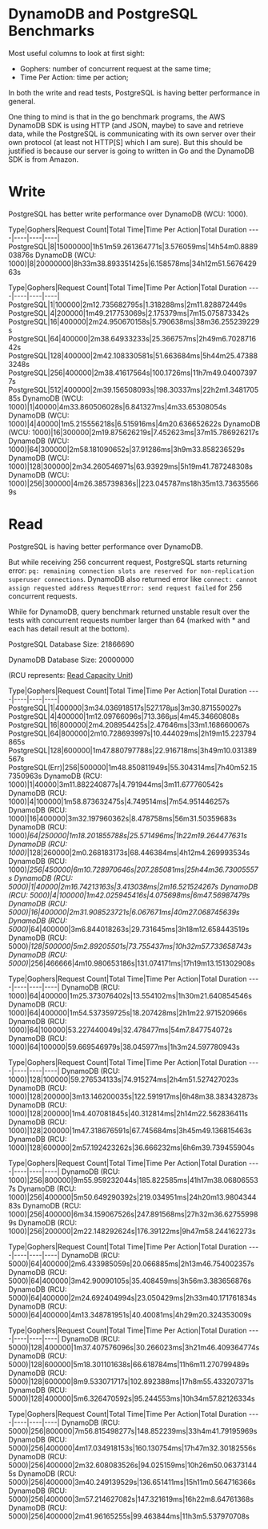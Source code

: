 # DynamoDB and PostgreSQL Benchmarks

Most useful columns to look at first sight:

* Gophers: number of concurrent request at the same time;
* Time Per Action: time per action;

In both the write and read tests, PostgreSQL is having better performance in general.

One thing to mind is that in the go benchmark programs, the AWS DynamoDB SDK is using HTTP (and JSON, maybe) to save and retrieve data, while the PostgreSQL is communicating with its own server over their own protocol (at least not HTTP[S] which I am sure). But this should be justified is because our server is going to written in Go and the DynamoDB SDK is from Amazon.

# Write

PostgreSQL has better write performance over DynamoDB (WCU: 1000).

Type|Gophers|Request Count|Total Time|Time Per Action|Total Duration
----|----|----|----|
PostgreSQL|8|15000000|1h51m59.261364771s|3.576059ms|14h54m0.888903876s
DynamoDB (WCU: 1000)|8|20000000|8h33m38.893351425s|6.158578ms|34h12m51.567642963s

Type|Gophers|Request Count|Total Time|Time Per Action|Total Duration
----|----|----|----|
PostgreSQL|1|100000|2m12.735682795s|1.318288ms|2m11.828872449s
PostgreSQL|4|200000|1m49.217753069s|2.175379ms|7m15.075873342s
PostgreSQL|16|400000|2m24.950670158s|5.790638ms|38m36.255239229s
PostgreSQL|64|400000|2m38.64933233s|25.366757ms|2h49m6.702871642s
PostgreSQL|128|400000|2m42.108330581s|51.663684ms|5h44m25.473883248s
PostgreSQL|256|400000|2m38.41617564s|100.1726ms|11h7m49.040073977s
PostgreSQL|512|400000|2m39.156508093s|198.30337ms|22h2m1.348170585s
DynamoDB (WCU: 1000)|1|40000|4m33.860506028s|6.841327ms|4m33.65308054s
DynamoDB (WCU: 1000)|4|40000|1m5.215556218s|6.515916ms|4m20.636652622s
DynamoDB (WCU: 1000)|16|300000|2m19.875626219s|7.452623ms|37m15.786926217s
DynamoDB (WCU: 1000)|64|300000|2m58.181090652s|37.91286ms|3h9m33.858236529s
DynamoDB (WCU: 1000)|128|300000|2m34.260546971s|63.93929ms|5h19m41.787248308s
DynamoDB (WCU: 1000)|256|300000|4m26.385739836s||223.045787ms18h35m13.736355669s

# Read

PostgreSQL is having better performance over DynamoDB.

But while receiving 256 concurrent request, PostgreSQL starts returning error: `pq: remaining connection slots are reserved for non-replication superuser connections`. DynamoDB also returned error like `connect: cannot assign requested address
RequestError: send request failed` for 256 concurrent requests.

While for DynamoDB, query benchmark returned unstable result over the tests with concurrent requests number larger than 64 (marked with * and each has detail result at the bottom).

PostgreSQL Database Size: 21866690

DynamoDB Database Size:   20000000

(RCU represents: [Read Capacity Unit]())

Type|Gophers|Request Count|Total Time|Time Per Action|Total Duration
----|----|----|----|
PostgreSQL|1|400000|3m34.036918517s|527.178µs|3m30.871550027s
PostgreSQL|4|400000|1m12.09766096s|713.366µs|4m45.34660808s
PostgreSQL|16|800000|2m4.208954425s|2.47646ms|33m1.168660067s
PostgreSQL|64|800000|2m10.728693997s|10.444029ms|2h19m15.223794865s
PostgreSQL|128|600000|1m47.880797788s|22.916718ms|3h49m10.031389567s
PostgreSQL(Err)|256|500000|1m48.850811949s|55.304314ms|7h40m52.157350963s
DynamoDB (RCU: 1000)|1|40000|3m11.882240877s|4.791944ms|3m11.677760542s
DynamoDB (RCU: 1000)|4|100000|1m58.873632475s|4.749514ms|7m54.951446257s
DynamoDB (RCU: 1000)|16|400000|3m32.197960362s|8.478758ms|56m31.50359683s
DynamoDB (RCU: 1000)*|64|250000|1m18.201855788s|25.571496ms|1h22m19.264477631s
DynamoDB (RCU: 1000)*|128|260000|2m0.268183173s|68.446384ms|4h12m4.269993534s
DynamoDB (RCU: 1000)*|256|450000|6m10.728970646s|207.285081ms|25h44m36.73005557s
DynamoDB (RCU: 5000)|1|40000|2m16.74213163s|3.413038ms|2m16.521524267s
DynamoDB (RCU: 5000)|4|100000|1m42.025945416s|4.075698ms|6m47.56987479s
DynamoDB (RCU: 5000)|16|400000|2m31.908523721s|6.067671ms|40m27.068745639s
DynamoDB (RCU: 5000)*|64|400000|3m6.844018263s|29.731645ms|3h18m12.658443519s
DynamoDB (RCU: 5000)*|128|500000|5m2.89205501s|73.755437ms|10h32m57.733658743s
DynamoDB (RCU: 5000)*|256|466666|4m10.980653186s|131.074171ms|17h19m13.151302908s

Type|Gophers|Request Count|Total Time|Time Per Action|Total Duration
----|----|----|----|
DynamoDB (RCU: 1000)|64|400000|1m25.373076402s|13.554102ms|1h30m21.640854546s
DynamoDB (RCU: 1000)|64|400000|1m54.537359725s|18.207428ms|2h1m22.971520966s
DynamoDB (RCU: 1000)|64|100000|53.227440049s|32.478477ms|54m7.847754072s
DynamoDB (RCU: 1000)|64|100000|59.669546979s|38.045977ms|1h3m24.597780943s

Type|Gophers|Request Count|Total Time|Time Per Action|Total Duration
----|----|----|----|
DynamoDB (RCU: 1000)|128|100000|59.276534133s|74.915274ms|2h4m51.527427023s
DynamoDB (RCU: 1000)|128|200000|3m13.146200035s|122.591917ms|6h48m38.383432873s
DynamoDB (RCU: 1000)|128|200000|1m4.407081845s|40.312814ms|2h14m22.562836411s
DynamoDB (RCU: 1000)|128|200000|1m47.318676591s|67.745684ms|3h45m49.136815463s
DynamoDB (RCU: 1000)|128|600000|2m57.192423262s|36.666232ms|6h6m39.739455904s

Type|Gophers|Request Count|Total Time|Time Per Action|Total Duration
----|----|----|----|
DynamoDB (RCU: 1000)|256|800000|9m55.959232044s|185.822585ms|41h17m38.068065537s
DynamoDB (RCU: 1000)|256|400000|5m50.649290392s|219.034951ms|24h20m13.980434483s
DynamoDB (RCU: 1000)|256|400000|6m34.159067526s|247.891568ms|27h32m36.627559989s
DynamoDB (RCU: 1000)|256|200000|2m22.148292624s|176.39122ms|9h47m58.244162273s

Type|Gophers|Request Count|Total Time|Time Per Action|Total Duration
----|----|----|----|
DynamoDB (RCU: 5000)|64|400000|2m6.433985059s|20.066885ms|2h13m46.754002357s
DynamoDB (RCU: 5000)|64|400000|3m42.90090105s|35.408459ms|3h56m3.383656876s
DynamoDB (RCU: 5000)|64|400000|2m24.692404994s|23.050429ms|2h33m40.171761834s
DynamoDB (RCU: 5000)|64|400000|4m13.348781951s|40.40081ms|4h29m20.324353009s

Type|Gophers|Request Count|Total Time|Time Per Action|Total Duration
----|----|----|----|
DynamoDB (RCU: 5000)|128|400000|1m37.407576096s|30.266023ms|3h21m46.409364774s
DynamoDB (RCU: 5000)|128|600000|5m18.301101638s|66.618784ms|11h6m11.270799489s
DynamoDB (RCU: 5000)|128|600000|8m9.533071717s|102.892388ms|17h8m55.433207371s
DynamoDB (RCU: 5000)|128|400000|5m6.326470592s|95.244553ms|10h34m57.82126334s

Type|Gophers|Request Count|Total Time|Time Per Action|Total Duration
----|----|----|----|
DynamoDB (RCU: 5000)|256|800000|7m56.815498277s|148.852239ms|33h4m41.79195969s
DynamoDB (RCU: 5000)|256|400000|4m17.034918153s|160.130754ms|17h47m32.30182556s
DynamoDB (RCU: 5000)|256|400000|2m32.608083526s|94.025159ms|10h26m50.063731445s
DynamoDB (RCU: 5000)|256|400000|3m40.249139529s|136.651411ms|15h11m0.564716366s
DynamoDB (RCU: 5000)|256|400000|3m57.214627082s|147.321619ms|16h22m8.64761368s
DynamoDB (RCU: 5000)|256|400000|2m41.96165255s|99.463844ms|11h3m5.537970708s
